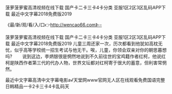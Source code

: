 菠萝菠萝蜜高清视频在线下载
国产卡二卡三卡4卡分类
亚服1区2区3区乱码APP下载
最近中文字幕2018免费版2019


《最/新/观/看/入/口👉http://wencao66.com》--

菠萝菠萝蜜高清视频在线下载
国产卡二卡三卡4卡分类
亚服1区2区3区乱码APP下载
最近中文字幕2018免费版2019
儿童三周还家一次，历次都看到他犹如高枕无忧，似乎高等学校统一招生考试与他无干。唉，儿童，你领会双亲对你的朝思暮想吗?
　　说到这边，李炳银很是惘然地说到不久前往世的宝鸡籍作者红柯，他说红柯是陕西作者第三代的代办人物，世界文坛都对红柯寄于很大的蓄意，但利害常惘然。





最近中文字幕高清中文字幕电影а√天堂网www官网无人区在线观看免费国语完整日韩精品一卡2卡三卡4卡乱码天
